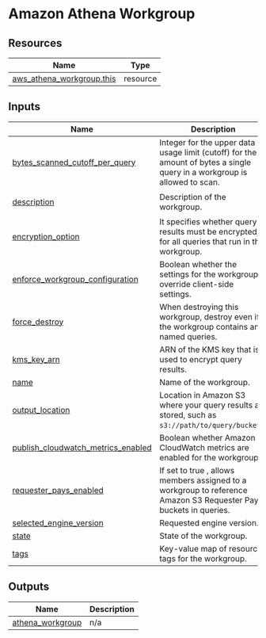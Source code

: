 # Amazon Athena Workgroup

## Resources

| Name                                                                                                                      | Type     |
| ------------------------------------------------------------------------------------------------------------------------- | -------- |
| [aws_athena_workgroup.this](https://registry.terraform.io/providers/hashicorp/aws/latest/docs/resources/athena_workgroup) | resource |

## Inputs

| Name                                                                                                                                    | Description                                                                                                               | Type          | Default                  | Required |
| --------------------------------------------------------------------------------------------------------------------------------------- | ------------------------------------------------------------------------------------------------------------------------- | ------------- | ------------------------ | :------: |
| <a name="input_bytes_scanned_cutoff_per_query"></a> [bytes_scanned_cutoff_per_query](#input_bytes_scanned_cutoff_per_query)             | Integer for the upper data usage limit (cutoff) for the amount of bytes a single query in a workgroup is allowed to scan. | `number`      | `0`                      |    no    |
| <a name="input_description"></a> [description](#input_description)                                                                      | Description of the workgroup.                                                                                             | `string`      | `"Managed by Terraform"` |    no    |
| <a name="input_encryption_option"></a> [encryption_option](#input_encryption_option)                                                    | It specifies whether query results must be encrypted, for all queries that run in this workgroup.                         | `string`      | n/a                      |   yes    |
| <a name="input_enforce_workgroup_configuration"></a> [enforce_workgroup_configuration](#input_enforce_workgroup_configuration)          | Boolean whether the settings for the workgroup override client-side settings.                                             | `bool`        | `true`                   |    no    |
| <a name="input_force_destroy"></a> [force_destroy](#input_force_destroy)                                                                | When destroying this workgroup, destroy even if the workgroup contains any named queries.                                 | `bool`        | `false`                  |    no    |
| <a name="input_kms_key_arn"></a> [kms_key_arn](#input_kms_key_arn)                                                                      | ARN of the KMS key that is used to encrypt query results.                                                                 | `string`      | `null`                   |    no    |
| <a name="input_name"></a> [name](#input_name)                                                                                           | Name of the workgroup.                                                                                                    | `string`      | n/a                      |   yes    |
| <a name="input_output_location"></a> [output_location](#input_output_location)                                                          | Location in Amazon S3 where your query results are stored, such as `s3://path/to/query/bucket/`.                          | `string`      | `null`                   |    no    |
| <a name="input_publish_cloudwatch_metrics_enabled"></a> [publish_cloudwatch_metrics_enabled](#input_publish_cloudwatch_metrics_enabled) | Boolean whether Amazon CloudWatch metrics are enabled for the workgroup.                                                  | `bool`        | `true`                   |    no    |
| <a name="input_requester_pays_enabled"></a> [requester_pays_enabled](#input_requester_pays_enabled)                                     | If set to true , allows members assigned to a workgroup to reference Amazon S3 Requester Pays buckets in queries.         | `bool`        | `false`                  |    no    |
| <a name="input_selected_engine_version"></a> [selected_engine_version](#input_selected_engine_version)                                  | Requested engine version.                                                                                                 | `string`      | `"AUTO"`                 |    no    |
| <a name="input_state"></a> [state](#input_state)                                                                                        | State of the workgroup.                                                                                                   | `string`      | `"ENABLED"`              |    no    |
| <a name="input_tags"></a> [tags](#input_tags)                                                                                           | Key-value map of resource tags for the workgroup.                                                                         | `map(string)` | `{}`                     |    no    |

## Outputs

| Name                                                                                | Description                       |
| ----------------------------------------------------------------------------------- | --------------------------------- |
| <a name="output_athena_workgroup"></a> [athena_workgroup](#output_athena_workgroup) | n/a |
